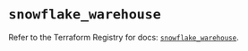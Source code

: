 # `snowflake_warehouse`

Refer to the Terraform Registry for docs: [`snowflake_warehouse`](https://registry.terraform.io/providers/snowflakedb/snowflake/2.3.0/docs/resources/warehouse).
